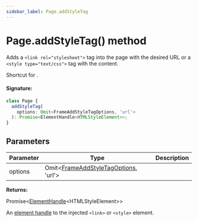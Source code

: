 ```yaml
---
sidebar_label: Page.addStyleTag
---
```


# Page.addStyleTag() method

Adds a `<link rel="stylesheet">` tag into the page with the desired URL or a `<style type="text/css">` tag with the content.

Shortcut for .

#### Signature:

```typescript
class Page {
  addStyleTag(
    options: Omit<FrameAddStyleTagOptions, 'url'>
  ): Promise<ElementHandle<HTMLStyleElement>>;
}
```

## Parameters

| Parameter | Type                                                                                 | Description |
| --------- | ------------------------------------------------------------------------------------ | ----------- |
| options   | Omit&lt;[FrameAddStyleTagOptions](./puppeteer.frameaddstyletagoptions.md), 'url'&gt; |             |

**Returns:**

Promise&lt;[ElementHandle](./puppeteer.elementhandle.md)&lt;HTMLStyleElement&gt;&gt;

An [element handle](./puppeteer.elementhandle.md) to the injected `<link>` or `<style>` element.
